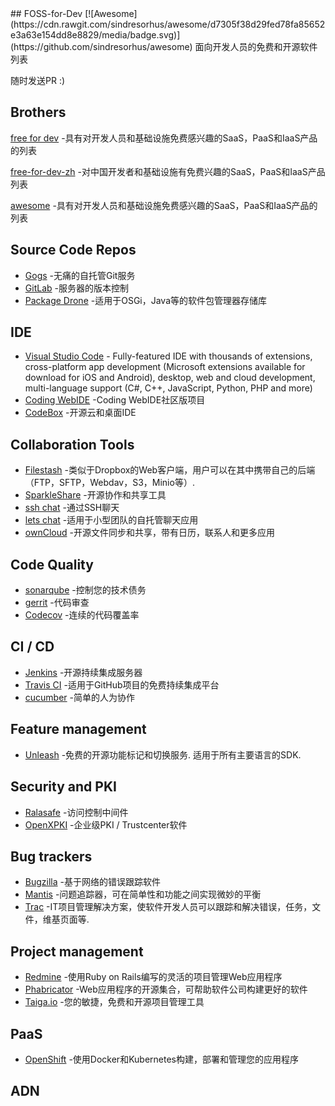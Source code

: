 <div class="github-widget" data-repo="tvvocold/FOSS-for-Dev"></div>
<script async src="https://pagead2.googlesyndication.com/pagead/js/adsbygoogle.js"></script><ins class="adsbygoogle" style="display:block" data-ad-client="ca-pub-6890694312814945" data-ad-slot="5473692530" data-ad-format="auto"  data-full-width-responsive="true"></ins><script>(adsbygoogle = window.adsbygoogle || []).push({});</script>
## FOSS-for-Dev  [![Awesome](https://cdn.rawgit.com/sindresorhus/awesome/d7305f38d29fed78fa85652e3a63e154dd8e8829/media/badge.svg)](https://github.com/sindresorhus/awesome)
面向开发人员的免费和开源软件列表

 
随时发送PR :)
## Brothers
[free for dev](https://github.com/ripienaar/free-for-dev) -具有对开发人员和基础设施免费感兴趣的SaaS，PaaS和IaaS产品的列表

[free-for-dev-zh](https://github.com/qinghuaiorg/free-for-dev-zh) -对中国开发者和基础设施有免费兴趣的SaaS，PaaS和IaaS产品列表

[awesome](https://github.com/sindresorhus/awesome) -具有对开发人员和基础设施免费感兴趣的SaaS，PaaS和IaaS产品的列表




## Source Code Repos 

 * [Gogs](https://github.com/gogits/gogs)  -无痛的自托管Git服务 
 * [GitLab](https://github.com/gitlabhq/gitlabhq) -服务器的版本控制
 * [Package Drone](https://github.com/eclipse/packagedrone) -适用于OSGi，Java等的软件包管理器存储库


## IDE 

 * [Visual Studio Code](https://github.com/Microsoft/vscode) - Fully-featured IDE with thousands of extensions, cross-platform app development (Microsoft extensions available for download for iOS and Android), desktop, web and cloud development, multi-language support (C#, C++, JavaScript, Python, PHP and more)
 * [Coding WebIDE](https://github.com/Coding/WebIDE) -Coding WebIDE社区版项目
 * [CodeBox](https://github.com/CodeboxIDE/codebox) -开源云和桌面IDE


## Collaboration Tools

 * [Filestash](http://www.filestash.app) -类似于Dropbox的Web客户端，用户可以在其中携带自己的后端（FTP，SFTP，Webdav，S3，Minio等）.
 * [SparkleShare](https://github.com/hbons/SparkleShare) -开源协作和共享工具
 * [ssh chat](https://github.com/shazow/ssh-chat) -通过SSH聊天 
 * [lets chat](https://github.com/sdelements/lets-chat) -适用于小型团队的自托管聊天应用
 * [ownCloud](https://owncloud.org) -开源文件同步和共享，带有日历，联系人和更多应用

## Code Quality

 * [sonarqube](https://github.com/SonarSource/sonarqube) -控制您的技术债务
 * [gerrit](https://gerrit.googlesource.com/) -代码审查
 * [Codecov](https://codecov.io/) -连续的代码覆盖率


## CI / CD

 * [Jenkins](https://github.com/jenkinsci/jenkins) -开源持续集成服务器
 * [Travis CI](https://github.com/travis-ci/travis-ci) -适用于GitHub项目的免费持续集成平台
 * [cucumber](https://github.com/cucumber/cucumber) -简单的人为协作 
 
## Feature management
 * [Unleash](https://github.com/Unleash/unleash)  -免费的开源功能标记和切换服务. 适用于所有主要语言的SDK.

## Security and PKI

 * [Ralasafe](http://sourceforge.net/projects/ralasafe/) -访问控制中间件
 * [OpenXPKI](https://github.com/openxpki/openxpki) -企业级PKI / Trustcenter软件


## Bug trackers

* [Bugzilla](https://github.com/bugzilla/bugzilla) -基于网络的错误跟踪软件
* [Mantis](https://github.com/mantisbt/mantisbt) -问题追踪器，可在简单性和功能之间实现微妙的平衡
* [Trac](https://github.com/edgewall/trac) -IT项目管理解决方案，使软件开发人员可以跟踪和解决错误，任务，文件，维基页面等.

## Project management
* [Redmine](https://github.com/redmine/redmine) -使用Ruby on Rails编写的灵活的项目管理Web应用程序
* [Phabricator](https://github.com/phacility/phabricator) -Web应用程序的开源集合，可帮助软件公司构建更好的软件
* [Taiga.io](https://github.com/taigaio) -您的敏捷，免费和开源项目管理工具

## PaaS

 * [OpenShift](https://github.com/openshift/origin) -使用Docker和Kubernetes构建，部署和管理您的应用程序

## ADN 
  
 
